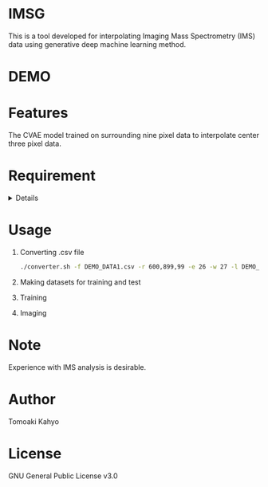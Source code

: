 # IMSG
This is a tool developed for interpolating Imaging Mass Spectrometry (IMS) data using generative deep machine learning method.

# DEMO
 

 
# Features
 The CVAE model trained on surrounding nine pixel data to interpolate center three pixel data.

 
# Requirement
<details>
CPU: Intel(R) Xeon(R) CPU E5-2603 v4 @ 1.70GHz
GPU: NVIDIA TITAN X (Pascal) 12GB
System Mem: DDR4 64GB

Pytorch is used with CUDA.
It is recommended to run in anaconda environment.
___
```bash
conda info
```
```bash
           conda version : 23.9.0
    conda-build version : 3.27.0
         python version : 3.10.9.final.0
```

```bash
 conda list | grep pytorch
```
```bash
pytorch                   2.0.0           cpu_generic_py310h3496f23_1    conda-forge
```
```bash
nvcc --version
```
```bash
Build cuda_12.4.r12.4/compiler.34097967_0
```
</details>
 
# Usage
1) Converting .csv file
   ```bash
   ./converter.sh -f DEMO_DATA1.csv -r 600,899,99 -e 26 -w 27 -l DEMO_LIST.csv -s DEMO_DATA1_conv
   ```
2) Making datasets for training and test

3) Training

4) Imaging
 

# Note
Experience with IMS analysis is desirable.
 
# Author
Tomoaki Kahyo
 
# License
GNU General Public License v3.0 
